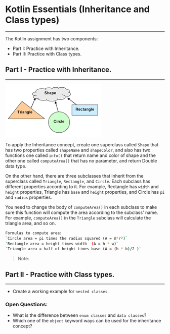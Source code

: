 # Kotlin Essentials (Inheritance and Class types)
---
The Kotlin assignment has two components:
- Part I: Practice with Inheritance.
- Part II: Practice with Class types. 

## Part I - Practice with Inheritance.
---
![alt text](example.png)

To apply the Inheritance concept, create one superclass called `Shape` that has two properties called `shapeName` and `shapeColor`, and also has two functions one called `info()` that return name and color of shape and the other one called `computeArea()` that has no parameter, and return Double data type.

On the other hand, there are three subclasses that inherit from the superclass called `Triangle`, `Rectangle`, and `Circle`. Each subclass has different properties according to it. For example, Rectangle has `width` and `height` properties, Triangle has `base` and `height` properties, and Circle has `pi` and `radius` properties.

You need to change the body of `computeArea()` in each subclass to make sure this function will compute the area according to the subclass' name. For example, `computeArea()` in the `Triangle` subclass will calculate the triangle area, and so on.

```sh
Formulas to compute area:
`Circle area = pi times the radius squared (A = π*r²)`
`Rectangle area = height times width  (A = h * w)`
`Triangle area = half of height times base (A = (h * b)/2 )`
```
>Note:  

## Part II - Practice with Class types.
---
- Create a working example for `nested classes`.

### Open Questions:
- What is the difference between `enum classes` and `data classes`?
- Which one of the `object` keyword ways can be used for the inheritance concept?


